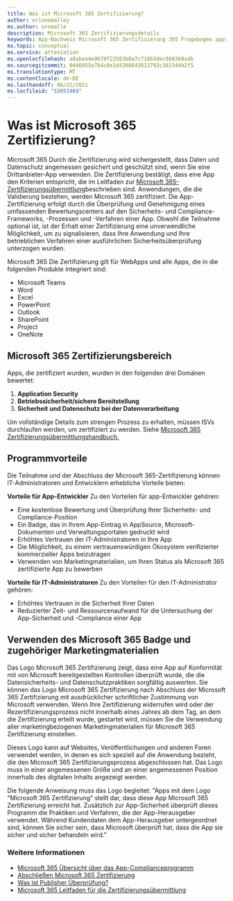 ```yaml
---
title: Was ist Microsoft 365 Zertifizierung?
author: orionomalley
ms.author: oromalle
description: Microsoft 365 Zertifizierungsdetails
keywords: App-Nachweis Microsoft 365 Zertifizierung 365 Fragebogen appSource
ms.topic: conceptual
ms.service: attestation
ms.openlocfilehash: a8abea4e9670f22583b8a7c718b3dec9883b9adb
ms.sourcegitcommit: 0d46955e7b4c0e1d4208843813793c382344b2f5
ms.translationtype: MT
ms.contentlocale: de-DE
ms.lasthandoff: 06/22/2021
ms.locfileid: "53053469"
---
```

# <a name="what-is-microsoft-365-certification"></a>Was ist Microsoft 365 Zertifizierung?

Microsoft 365 Durch die Zertifizierung wird sichergestellt, dass Daten und Datenschutz angemessen gesichert und geschützt sind, wenn Sie eine Drittanbieter-App verwenden. Die Zertifizierung bestätigt, dass eine App den Kriterien entspricht, die im Leitfaden zur [Microsoft 365-Zertifizierungsübermittlung](https://docs.microsoft.com/microsoft-365-app-certification/docs/certification-submission-guide)beschrieben sind. Anwendungen, die die Validierung bestehen, werden Microsoft 365 zertifiziert.
Die App-Zertifizierung erfolgt durch die Überprüfung und Genehmigung eines umfassenden Bewertungscenters auf den Sicherheits- und Compliance-Frameworks, -Prozessen und -Verfahren einer App. Obwohl die Teilnahme optional ist, ist der Erhalt einer Zertifizierung eine unverwendliche Möglichkeit, um zu signalisieren, dass Ihre Anwendung und Ihre betrieblichen Verfahren einer ausführlichen Sicherheitsüberprüfung unterzogen wurden.

Microsoft 365 Die Zertifizierung gilt für WebApps und alle Apps, die in die folgenden Produkte integriert sind:
- Microsoft Teams
- Word
- Excel
- PowerPoint
- Outlook
- SharePoint
- Project
- OneNote

## <a name="microsoft-365-certification-scope"></a>Microsoft 365 Zertifizierungsbereich

Apps, die zertifiziert wurden, wurden in den folgenden drei Domänen bewertet:
1.  **Application Security**
1.  **Betriebssicherheit/sichere Bereitstellung**
1.  **Sicherheit und Datenschutz bei der Datenverarbeitung**

Um vollständige Details zum strengen Prozess zu erhalten, müssen ISVs durchlaufen werden, um zertifiziert zu werden. Siehe [Microsoft 365 Zertifizierungsübermittlungshandbuch.](https://docs.microsoft.com/microsoft-365-app-certification/docs/certification-submission-guide)

## <a name="program-benefits"></a>Programmvorteile
Die Teilnahme und der Abschluss der Microsoft 365-Zertifizierung können IT-Administratoren und Entwicklern erhebliche Vorteile bieten:

**Vorteile für App-Entwickler** Zu den Vorteilen für app-Entwickler gehören: 
-   Eine kostenlose Bewertung und Überprüfung Ihrer Sicherheits- und Compliance-Position
-   Ein Badge, das in Ihrem App-Eintrag in AppSource, Microsoft-Dokumenten und Verwaltungsportalen gedruckt wird
-   Erhöhtes Vertrauen der IT-Administratoren in Ihre App
-   Die Möglichkeit, zu einem vertrauenswürdigen Ökosystem verifizierter kommerzieller Apps beizutragen
-   Verwenden von Marketingmaterialien, um Ihren Status als Microsoft 365 zertifizierte App zu bewerben

**Vorteile für IT-Administratoren** Zu den Vorteilen für den IT-Administrator gehören:
-   Erhöhtes Vertrauen in die Sicherheit Ihrer Daten
-   Reduzierter Zeit- und Ressourcenaufwand für die Untersuchung der App-Sicherheit und -Compliance einer App

## <a name="using-the-microsoft-365-badge-and-associated-marketing-materials"></a>Verwenden des Microsoft 365 Badge und zugehöriger Marketingmaterialien
Das Logo Microsoft 365 Zertifizierung zeigt, dass eine App auf Konformität mit von Microsoft bereitgestellten Kontrollen überprüft wurde, die die Datensicherheits- und Datenschutzpraktiken sorgfältig auswerten. Sie können das Logo Microsoft 365 Zertifizierung nach Abschluss der Microsoft 365 Zertifizierung mit ausdrücklicher schriftlicher Zustimmung von Microsoft verwenden. Wenn Ihre Zertifizierung widerrufen wird oder der Rezertifizierungsprozess nicht innerhalb eines Jahres ab dem Tag, an dem die Zertifizierung erteilt wurde, gestartet wird, müssen Sie die Verwendung aller marketingbezogenen Marketingmaterialien für Microsoft 365 Zertifizierung einstellen. 

Dieses Logo kann auf Websites, Veröffentlichungen und anderen Foren verwendet werden, in denen es sich speziell auf die Anwendung bezieht, die den Microsoft 365 Zertifizierungsprozess abgeschlossen hat. Das Logo muss in einer angemessenen Größe und an einer angemessenen Position innerhalb des digitalen Inhalts angezeigt werden. 

Die folgende Anweisung muss das Logo begleitet: "Apps mit dem Logo "Microsoft 365 Zertifizierung" stellt dar, dass diese App Microsoft 365 Zertifizierung erreicht hat. Zusätzlich zur App-Sicherheit überprüft dieses Programm die Praktiken und Verfahren, die der App-Herausgeber verwendet. Während Kundendaten dem App-Herausgeber untergeordnet sind, können Sie sicher sein, dass Microsoft überprüft hat, dass die App sie sicher und sicher behandeln wird."


### <a name="learn-more"></a>Weitere Informationen
* [Microsoft 365 Übersicht über das App-Complianceprogramm](~/overview.md)  
* [Abschließen Microsoft 365 Zertifizierung](~/docs/certification.md)  
* [Was ist Publisher Überprüfung?](https://docs.microsoft.com/azure/active-directory/develop/publisher-verification-overview)
* [Microsoft 365 Leitfaden für die Zertifizierungsübermittlung](~/docs/certification-submission-guide.md)

